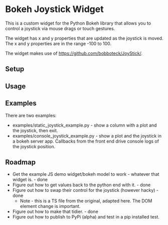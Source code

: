 # Bokeh Joystick Widget

This is a custom widget for the Python Bokeh library that allows you to control a joystick via mouse drags or touch gestures.

The widget has x and y properties that are updated as the joystick is moved. The x and y properties are in the range -100 to 100.

The widget makes use of <https://github.com/bobboteck/JoyStick/>.

## Setup

## Usage

## Examples

There are two examples:

- examples/static_joystick_example.py - show a column with a plot and the joystick, then exit.
- examples/console_joystick_example.py - show a plot and the joystick in a bokeh server app. Callbacks from the front end drive console logs of the joystick position.

## Roadmap

- Get the example JS demo widget/bokeh model to work - whatever that widget is. - done
- Figure out how to get values back to the python end with it. - done
- Figure out how to swap their control for the joystick (however hacky) - done
    - Note - this is a TS file from the original, adapted here. The DOM element change
      is important.
- Figure out how to make that tidier. - done
- Figure out how to publish to PyPi (alpha) and test in a pip installed test.
